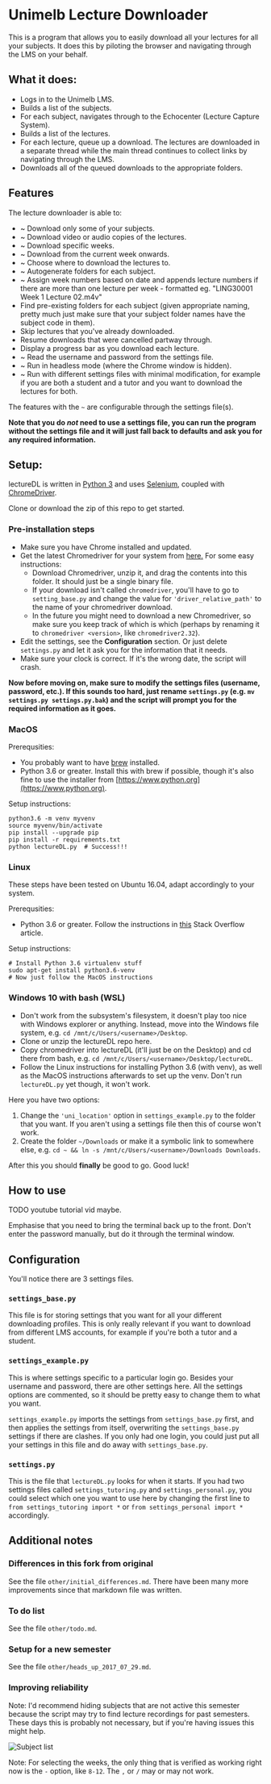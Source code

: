 # Unimelb Lecture Downloader

This is a program that allows you to easily download all your lectures for
all your subjects. It does this by piloting the browser and navigating
through the LMS on your behalf.

## What it does:
- Logs in to the Unimelb LMS.
- Builds a list of the subjects.
- For each subject, navigates through to the Echocenter (Lecture Capture System).
- Builds a list of the lectures.
- For each lecture, queue up a download. The lectures are downloaded in a separate thread while the main thread continues to collect links by navigating through the LMS.
- Downloads all of the queued downloads to the appropriate folders.

## Features
The lecture downloader is able to:

- ~ Download only some of your subjects.
- ~ Download video or audio copies of the lectures.
- ~ Download specific weeks.
- ~ Download from the current week onwards.
- ~ Choose where to download the lectures to.
- ~ Autogenerate folders for each subject.
- ~ Assign week numbers based on date and appends lecture numbers if there are more than one lecture per week - formatted eg. "LING30001 Week 1 Lecture 02.m4v"
- Find pre-existing folders for each subject (given appropriate naming, pretty much just make sure that your subject folder names have the subject code in them).
- Skip lectures that you've already downloaded.
- Resume downloads that were cancelled partway through.
- Display a progress bar as you download each lecture.
- ~ Read the username and password from the settings file.
- ~ Run in headless mode (where the Chrome window is hidden).
- ~ Run with different settings files with minimal modification, for example if you are both a student and a tutor and you want to download the lectures for both.

The features with the `~` are configurable through the settings file(s).

**Note that you do *not* need to use a settings file, you can run the program
without the settings file and it will just fall back to defaults and ask you
for any required information.**

## Setup:
lectureDL is written in [Python 3](http://python.org/downloads) and uses [Selenium](http://selenium-python.readthedocs.io), coupled with [ChromeDriver](https://sites.google.com/a/chromium.org/chromedriver/).

Clone or download the zip of this repo to get started.

### Pre-installation steps
- Make sure you have Chrome installed and updated.
- Get the latest Chromedriver for your system from [here.](https://sites.google.com/a/chromium.org/chromedriver/downloads) For some easy instructions:
    - Download Chromedriver, unzip it, and drag the contents into this folder. It should just be a single binary file.
    - If your download isn't called `chromedriver`, you'll have to go to `setting_base.py` and change the value for `'driver_relative_path'` to the name of your chromedriver download.
    - In the future you might need to download a new Chromedriver, so make sure you keep track of which is which (perhaps by renaming it to `chromedriver <version>`, like `chromedriver2.32`).
- Edit the settings, see the **Configuration** section. Or just delete `settings.py` and let it ask you for the information that it needs.
- Make sure your clock is correct. If it's the wrong date, the script will crash.

**Now before moving on, make sure to modify the settings files (username, password, etc.). If this sounds too hard, just rename `settings.py` (e.g. `mv settings.py settings.py.bak`) and the script will prompt you for the required information as it goes.**

### MacOS
Prerequsities:

- You probably want to have [brew](https://brew.sh) installed.
- Python 3.6 or greater. Install this with brew if possible, though it's also fine to use the installer from [https://www.python.org](https://www.python.org).

Setup instructions:
```
python3.6 -m venv myvenv
source myvenv/bin/activate
pip install --upgrade pip
pip install -r requirements.txt
python lectureDL.py  # Success!!!
```

### Linux
These steps have been tested on Ubuntu 16.04, adapt accordingly to your system.

Prerequsities:
- Python 3.6 or greater. Follow the instructions in [this](https://askubuntu.com/questions/865554/how-do-i-install-python-3-6-using-apt-get) Stack Overflow article.

Setup instructions:
```
# Install Python 3.6 virtualenv stuff
sudo apt-get install python3.6-venv
# Now just follow the MacOS instructions
```

### Windows 10 with bash (WSL)
- Don't work from the subsystem's filesystem, it doesn't play too nice with Windows explorer or anything. Instead, move into the Windows file system, e.g. `cd /mnt/c/Users/<username>/Desktop`.
- Clone or unzip the lectureDL repo here.
- Copy chromedriver into lectureDL (it'll just be on the Desktop) and cd there from bash, e.g. `cd /mnt/c/Users/<username>/Desktop/lectureDL`.
- Follow the Linux instructions for installing Python 3.6 (with venv), as well as the MacOS instructions afterwards to set up the venv. Don't run `lectureDL.py` yet though, it won't work.

Here you have two options:
1. Change the `'uni_location'` option in `settings_example.py` to the folder that you want. If you aren't using a settings file then this of course won't work.
2. Create the folder `~/Downloads` or make it a symbolic link to somewhere else, e.g. `cd ~ && ln -s /mnt/c/Users/<username>/Downloads Downloads`.

After this you should **finally** be good to go. Good luck!

## How to use
TODO youtube tutorial vid maybe.

Emphasise that you need to bring the terminal back up to the front. Don't enter the password manually, but do it through the terminal window.

## Configuration
You'll notice there are 3 settings files.

### `settings_base.py`
This file is for storing settings that you want for all your different downloading
profiles. This is only really relevant if you want to download from different LMS
accounts, for example if you're both a tutor and a student.

### `settings_example.py`
This is where settings specific to a particular login go. Besides your username
and password, there are other settings here. All the settings options are commented,
so it should be pretty easy to change them to what you want.

`settings_example.py` imports the settings from `settings_base.py` first, and
then applies the settings from itself, overwriting the `settings_base.py` settings
if there are clashes. If you only had one login, you could just put all your
settings in this file and do away with `settings_base.py`.

### `settings.py`
This is the file that `lectureDL.py` looks for when it starts. If you had two
settings files called `settings_tutoring.py` and `settings_personal.py`, you
could select which one you want to use here by changing the first line to
`from settings_tutoring import *` or `from settings_personal import *` accordingly.

## Additional notes

### Differences in this fork from original
See the file `other/initial_differences.md`. There have been many more improvements since that markdown file was written.

### To do list
See the file `other/todo.md`.

### Setup for a new semester
See the file `other/heads_up_2017_07_29.md`.

### Improving reliability
Note: I'd recommend hiding subjects that are not active this semester because
the script may try to find lecture recordings for past semesters. These days
this is probably not necessary, but if you're having issues this might help.

![Subject list](other/subj_list_screenshot.png?raw=true "Click on the gear to hide subjects")

Note: For selecting the weeks, the only thing that is verified as working right
now is the `-` option, like `8-12`. The `,` or `/` may or may not work.
